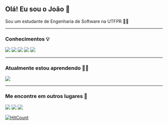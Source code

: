 ## Olá! Eu sou o João 👋

Sou um estudante de Engenharia de Software na UTFPR :student:

<hr/>

### Conhecimentos :bulb:
<a href="#!"><img src="https://img.shields.io/badge/HTML5-E34F26?style=for-the-badge&logo=html5&logoColor=white"/></a> <a href="#!"><img src="https://img.shields.io/badge/CSS-239120?&style=for-the-badge&logo=css3&logoColor=white"/></a> <a href="#!"><img src="https://img.shields.io/badge/PHP-777BB4?style=for-the-badge&logo=php&logoColor=white"/></a> <a href="#!"><img src="https://img.shields.io/badge/Bootstrap-563D7C?style=for-the-badge&logo=bootstrap&logoColor=white"/></a> <a href="#!"><img src="https://img.shields.io/badge/MySQL-00000F?style=for-the-badge&logo=mysql&logoColor=white"/></a>
<hr/>

### Atualmente estou aprendendo :technologist:
<a href="#!"><img src="https://img.shields.io/badge/Python-3776AB?style=for-the-badge&logo=python&logoColor=white"/></a>
<hr/>

### Me encontre em outros lugares :loudspeaker:
<a href="#!"><img src="https://img.shields.io/badge/Instagram-E4405F?style=for-the-badge&logo=instagram&logoColor=white"/></a> <a href="#!"><img src="https://img.shields.io/badge/LinkedIn-0077B5?style=for-the-badge&logo=linkedin&logoColor=white"/></a> <a href="#!"><img src="https://img.shields.io/badge/GitHub-100000?style=for-the-badge&logo=github&logoColor=white"/></a>

[![HitCount](http://hits.dwyl.com/joaovictor-loureiro/joaovictor-loureiro.svg)](http://hits.dwyl.com/joaovictor-loureiro/joaovictor-loureiro)
